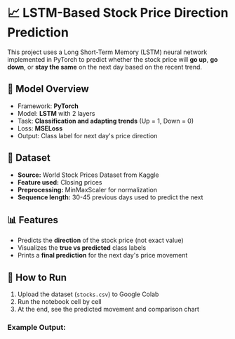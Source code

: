 # 📈 LSTM-Based Stock Price Direction Prediction

This project uses a Long Short-Term Memory (LSTM) neural network implemented in PyTorch to predict whether the stock price will **go up**, **go down**, or **stay the same** on the next day based on the recent trend.

## 🧠 Model Overview

- Framework: **PyTorch**
- Model: **LSTM** with 2 layers
- Task: **Classification and adapting trends** (Up = 1, Down = 0)
- Loss: **MSELoss**
- Output: Class label for next day's price direction

## 🔢 Dataset

- **Source:** World Stock Prices Dataset from Kaggle
- **Feature used:** Closing prices
- **Preprocessing:** MinMaxScaler for normalization
- **Sequence length:** 30-45 previous days used to predict the next

## 📊 Features

- Predicts the **direction** of the stock price (not exact value)
- Visualizes the **true vs predicted** class labels
- Prints a **final prediction** for the next day's price movement

## 🚀 How to Run

1. Upload the dataset (`stocks.csv`) to Google Colab
2. Run the notebook cell by cell
3. At the end, see the predicted movement and comparison chart

### Example Output:

